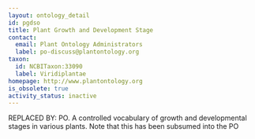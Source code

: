 ```yaml
---
layout: ontology_detail
id: pgdso
title: Plant Growth and Development Stage
contact:
  email: Plant Ontology Administrators 
  label: po-discuss@plantontology.org
taxon:
  id: NCBITaxon:33090
  label: Viridiplantae
homepage: http://www.plantontology.org
is_obsolete: true
activity_status: inactive
---
```


REPLACED BY: PO. A controlled vocabulary of growth and developmental stages in various plants. Note that this has been subsumed into the PO
